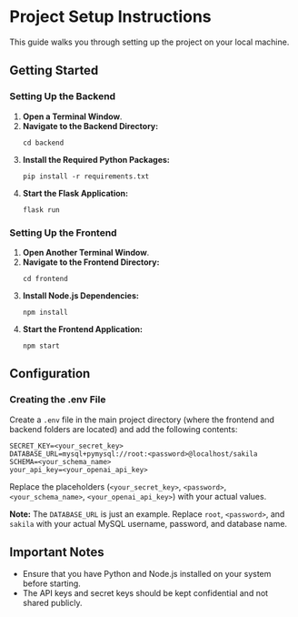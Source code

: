 # Project Setup Instructions

This guide walks you through setting up the project on your local machine.

## Getting Started

### Setting Up the Backend

1. **Open a Terminal Window**.
2. **Navigate to the Backend Directory:**
   ```
   cd backend
   ```
3. **Install the Required Python Packages:**
   ```
   pip install -r requirements.txt
   ```
4. **Start the Flask Application:**
   ```
   flask run
   ```

### Setting Up the Frontend

1. **Open Another Terminal Window**.
2. **Navigate to the Frontend Directory:**
   ```
   cd frontend
   ```
3. **Install Node.js Dependencies:**
   ```
   npm install
   ```
4. **Start the Frontend Application:**
   ```
   npm start
   ```

## Configuration

### Creating the .env File

Create a `.env` file in the main project directory (where the frontend and backend folders are located) and add the following contents:

```
SECRET_KEY=<your_secret_key>
DATABASE_URL=mysql+pymysql://root:<password>@localhost/sakila
SCHEMA=<your_schema_name>
your_api_key=<your_openai_api_key>
```

Replace the placeholders (`<your_secret_key>`, `<password>`, `<your_schema_name>`, `<your_openai_api_key>`) with your actual values.

**Note:** The `DATABASE_URL` is just an example. Replace `root`, `<password>`, and `sakila` with your actual MySQL username, password, and database name.

## Important Notes

- Ensure that you have Python and Node.js installed on your system before starting.
- The API keys and secret keys should be kept confidential and not shared publicly.
